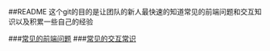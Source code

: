 ##README
这个git的目的是让团队的新人最快速的知道常见的前端问题和交互知识以及积累一些自己的经验

###[常见的前端问题](https://github.com/kylinzhao/fecommonsense/blob/master/FECommonSense.md)
###[常见的交互常识](https://github.com/kylinzhao/fecommonsense/blob/master/UECommonSense.md)
